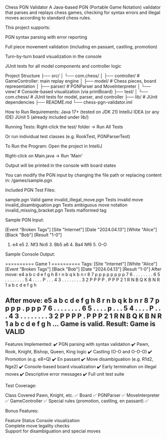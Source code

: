 Chess PGN Validator
A Java-based PGN (Portable Game Notation) validator that parses and replays chess games, checking for syntax errors and illegal moves according to standard chess rules.

This project supports:

PGN syntax parsing with error reporting

Full piece movement validation (including en passant, castling, promotion)

Turn-by-turn board visualization in the console

JUnit tests for all model components and controller logic

Project Structure
├── src/
│   └── com.chess/
│       ├── controller/       # GameController: main replay engine
│       ├── model/            # Chess pieces, board representation
│       ├── parser/           # PGNParser and MoveInterpreter
│       └── view/             # Console-based visualization (via printBoard)
├── test/
│   └── com.chess/            # JUnit tests for model, parser, and controller
├── lib/                      # JUnit dependencies
├── README.md
└── chess-pgn-validator.iml

How to Run
Requirements:
Java 17+ (tested on JDK 21)
IntelliJ IDEA (or any IDE)
JUnit 5 (already included under lib/)

Running Tests:
Right-click the test/ folder → Run All Tests

Or run individual test classes (e.g. RookTest, PGNParserTest)

To Run the Program:
Open the project in IntelliJ

Right-click on Main.java → Run 'Main'

Output will be printed in the console with board states

You can modify the PGN input by changing the file path or replacing content in:
/games/sample.pgn

Included PGN Test Files:

sample.pgn	Valid game
invalid_illegal_move.pgn	Tests invalid move
invalid_disambiguation.pgn	Tests ambiguous move notation
invalid_missing_bracket.pgn	Tests malformed tag


Sample PGN Input:

[Event "Broken Tags"]
[Site "Internet"]
[Date "2024.04.13"]
[White "Alice"]
[Black "Bob"]
[Result "1-0"]

1. e4 e5 2. Nf3 Nc6 3. Bb5 a6 4. Ba4 Nf6 5. O-O


Sample Console Output:

========== Game 1 ==========
Tags:
[Site "Internet"]
[White "Alice"]
[Event "Broken Tags"]
[Black "Bob"]
[Date "2024.04.13"]
[Result "1-0"]
After move: e4
  a b c d e f g h
8 r n b q k b n r 8
7 p p p p p p p p 7
6 . . . . . . . . 6
5 . . . . . . . . 5
4 . . . . P . . . 4
3 . . . . . . . . 3
2 P P P P . P P P 2
1 R N B Q K B N R 1
  a b c d e f g h

After move: e5
  a b c d e f g h
8 r n b q k b n r 8
7 p p p p . p p p 7
6 . . . . . . . . 6
5 . . . . p . . . 5
4 . . . . P . . . 4
3 . . . . . . . . 3
2 P P P P . P P P 2
1 R N B Q K B N R 1
  a b c d e f g h
...
Game is valid.
Result: Game is VALID
---------------------------

Features Implemented:
✔️ PGN parsing with syntax validation
✔️ Pawn, Rook, Knight, Bishop, Queen, King logic
✔️ Castling (O-O and O-O-O)
✔️ Promotion (e.g. e8=Q)
✔️ En passant
✔️ Move disambiguation (e.g. R1d2, Nge2)
✔️ Console-based board visualization
✔️ Early termination on illegal moves
✔️ Descriptive error messages
✔️ Full unit test suite

Test Coverage:

Class	Covered
Pawn, Knight, etc.	✅
Board	✅
PGNParser	✅
MoveInterpreter	✅
GameController	✅
Special rules (promotion, castling, en passant)	✅


Bonus Features:

Feature	Status
Console visualization	
Complete move legality checks	
Support for disambiguation and special moves	
